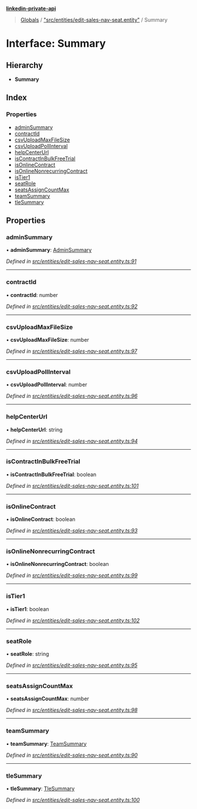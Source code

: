 **[linkedin-private-api](../README.md)**

> [Globals](../globals.md) / ["src/entities/edit-sales-nav-seat.entity"](../modules/_src_entities_edit_sales_nav_seat_entity_.md) / Summary

# Interface: Summary

## Hierarchy

* **Summary**

## Index

### Properties

* [adminSummary](_src_entities_edit_sales_nav_seat_entity_.summary.md#adminsummary)
* [contractId](_src_entities_edit_sales_nav_seat_entity_.summary.md#contractid)
* [csvUploadMaxFileSize](_src_entities_edit_sales_nav_seat_entity_.summary.md#csvuploadmaxfilesize)
* [csvUploadPollInterval](_src_entities_edit_sales_nav_seat_entity_.summary.md#csvuploadpollinterval)
* [helpCenterUrl](_src_entities_edit_sales_nav_seat_entity_.summary.md#helpcenterurl)
* [isContractInBulkFreeTrial](_src_entities_edit_sales_nav_seat_entity_.summary.md#iscontractinbulkfreetrial)
* [isOnlineContract](_src_entities_edit_sales_nav_seat_entity_.summary.md#isonlinecontract)
* [isOnlineNonrecurringContract](_src_entities_edit_sales_nav_seat_entity_.summary.md#isonlinenonrecurringcontract)
* [isTier1](_src_entities_edit_sales_nav_seat_entity_.summary.md#istier1)
* [seatRole](_src_entities_edit_sales_nav_seat_entity_.summary.md#seatrole)
* [seatsAssignCountMax](_src_entities_edit_sales_nav_seat_entity_.summary.md#seatsassigncountmax)
* [teamSummary](_src_entities_edit_sales_nav_seat_entity_.summary.md#teamsummary)
* [tleSummary](_src_entities_edit_sales_nav_seat_entity_.summary.md#tlesummary)

## Properties

### adminSummary

•  **adminSummary**: [AdminSummary](_src_entities_edit_sales_nav_seat_entity_.adminsummary.md)

*Defined in [src/entities/edit-sales-nav-seat.entity.ts:91](https://github.com/cosiall/linkedin-private-api/blob/7ebb094/src/entities/edit-sales-nav-seat.entity.ts#L91)*

___

### contractId

•  **contractId**: number

*Defined in [src/entities/edit-sales-nav-seat.entity.ts:92](https://github.com/cosiall/linkedin-private-api/blob/7ebb094/src/entities/edit-sales-nav-seat.entity.ts#L92)*

___

### csvUploadMaxFileSize

•  **csvUploadMaxFileSize**: number

*Defined in [src/entities/edit-sales-nav-seat.entity.ts:97](https://github.com/cosiall/linkedin-private-api/blob/7ebb094/src/entities/edit-sales-nav-seat.entity.ts#L97)*

___

### csvUploadPollInterval

•  **csvUploadPollInterval**: number

*Defined in [src/entities/edit-sales-nav-seat.entity.ts:96](https://github.com/cosiall/linkedin-private-api/blob/7ebb094/src/entities/edit-sales-nav-seat.entity.ts#L96)*

___

### helpCenterUrl

•  **helpCenterUrl**: string

*Defined in [src/entities/edit-sales-nav-seat.entity.ts:94](https://github.com/cosiall/linkedin-private-api/blob/7ebb094/src/entities/edit-sales-nav-seat.entity.ts#L94)*

___

### isContractInBulkFreeTrial

•  **isContractInBulkFreeTrial**: boolean

*Defined in [src/entities/edit-sales-nav-seat.entity.ts:101](https://github.com/cosiall/linkedin-private-api/blob/7ebb094/src/entities/edit-sales-nav-seat.entity.ts#L101)*

___

### isOnlineContract

•  **isOnlineContract**: boolean

*Defined in [src/entities/edit-sales-nav-seat.entity.ts:93](https://github.com/cosiall/linkedin-private-api/blob/7ebb094/src/entities/edit-sales-nav-seat.entity.ts#L93)*

___

### isOnlineNonrecurringContract

•  **isOnlineNonrecurringContract**: boolean

*Defined in [src/entities/edit-sales-nav-seat.entity.ts:99](https://github.com/cosiall/linkedin-private-api/blob/7ebb094/src/entities/edit-sales-nav-seat.entity.ts#L99)*

___

### isTier1

•  **isTier1**: boolean

*Defined in [src/entities/edit-sales-nav-seat.entity.ts:102](https://github.com/cosiall/linkedin-private-api/blob/7ebb094/src/entities/edit-sales-nav-seat.entity.ts#L102)*

___

### seatRole

•  **seatRole**: string

*Defined in [src/entities/edit-sales-nav-seat.entity.ts:95](https://github.com/cosiall/linkedin-private-api/blob/7ebb094/src/entities/edit-sales-nav-seat.entity.ts#L95)*

___

### seatsAssignCountMax

•  **seatsAssignCountMax**: number

*Defined in [src/entities/edit-sales-nav-seat.entity.ts:98](https://github.com/cosiall/linkedin-private-api/blob/7ebb094/src/entities/edit-sales-nav-seat.entity.ts#L98)*

___

### teamSummary

•  **teamSummary**: [TeamSummary](_src_entities_edit_sales_nav_seat_entity_.teamsummary.md)

*Defined in [src/entities/edit-sales-nav-seat.entity.ts:90](https://github.com/cosiall/linkedin-private-api/blob/7ebb094/src/entities/edit-sales-nav-seat.entity.ts#L90)*

___

### tleSummary

•  **tleSummary**: [TleSummary](_src_entities_edit_sales_nav_seat_entity_.tlesummary.md)

*Defined in [src/entities/edit-sales-nav-seat.entity.ts:100](https://github.com/cosiall/linkedin-private-api/blob/7ebb094/src/entities/edit-sales-nav-seat.entity.ts#L100)*
